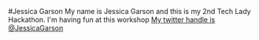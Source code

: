 #Jessica Garson
My name is Jessica Garson and this is my 2nd Tech Lady Hackathon. I'm having fun at this workshop [My twitter handle is @JessicaGarson](https://twitter.com/jessicagarson)
